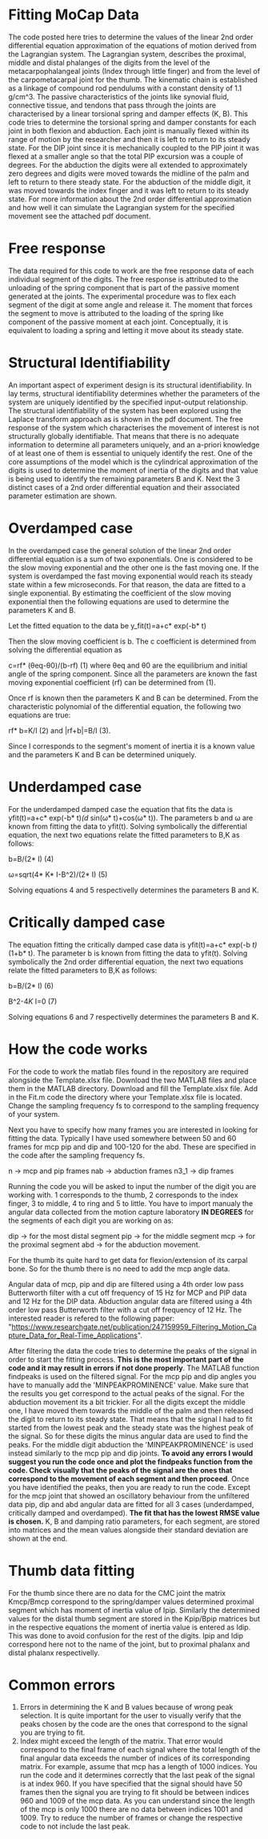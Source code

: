# Fitting MoCap Data

The code posted here tries to determine the values of the linear 2nd order differential equation approximation of the equations of motion derived from the Lagrangian system. The Lagrangian
system, describes the proximal, middle and distal phalanges of the digits from the level of the metacarpophalangeal joints (Index through little finger) and from the level of the carpometacarpal joint
for the thumb. The kinematic chain is established as a linkage of compound rod pendulums with a constant density of 1.1 g/cm^3. The passive characteristics of the joints like synovial fluid, connective tissue, and tendons that pass through the joints are characterised by a linear torsional spring and damper effects (K, B). 
This code tries to determine the torsional spring and damper constants for each joint in both flexion and abduction. Each joint is manually flexed within its range of motion by the researcher and then it is left to return to its steady state. For the DIP joint since it is mechanically coupled to the PIP joint it was flexed at a smaller angle so that the total PIP excursion was a couple of degrees. For the abduction the digits were all extended to approximately zero degrees and digits were moved towards the midline of the palm and left to return to there steady state. For the abduction of the middle digit, it was moved towards the index finger and it was left to return to its steady state. For more information about the 2nd order differential approximation and how well it can simulate the Lagrangian system for the specified movement see the attached pdf document.

# Free response

The data required for this code to work are the free response data of each individual segment of the digits. The free response is attributed to the unloading of the spring component that is part of the passive moment generated at the joints. The experimental procedure was to flex each segment of the digit at some angle and release it. The moment that forces the segment to move is attributed to the loading of the spring like component of the passive moment at each joint. Conceptually, it is equivalent to loading a spring and letting it move about its steady state. 

# Structural Identifiability

An important aspect of experiment design is its structural identifiability. In lay terms, structural identifiability determines whether the parameters of the system are uniquely identified by the specified input-output relationship. The structural identifiability of the system has been explored using the Laplace transform approach as is shown in the pdf document. The free response of the system which characterises the movement of interest is not structurally globally identifiable. That means that there is no adequate information to determine all parameters uniquely, and an a-priori knowledge of at least one of them is essential to uniquely identify the rest. One of the core assumptions of the model which is the cylindrical approximation of the digits is used to determine the moment of inertia of the digits and that value is being used to identify the remaining parameters B and K. Next the 3 distinct cases of a 2nd order differential equation and their associated parameter estimation are shown. 

# Overdamped case

In the overdamped case the general solution of the linear 2nd order differential equation is a sum of two exponentials. One is considered to be the slow moving exponential and the other one is the fast moving one. If the system is overdamped the fast moving exponential would reach its steady state within a few microseconds. For that reason, the data are fitted to a single exponential. By estimating the coefficient of the slow moving exponential then the following equations are used to determine the parameters K and B.

Let the fitted equation to the data be y_fit(t)=a+c* exp(-b* t)

Then the slow moving coefficient is b. The c coefficient is determined from solving the differential equation as

c=rf* (θeq-θ0)/(b-rf) (1)
where θeq and θ0 are the equilibrium and initial angle of the spring component. Since all the parameters are known the fast moving exponential coefficient (rf) can be determined from (1).

Once rf is known then the parameters K and B can be determined. From the characteristic polynomial of the differential equation, the following two equations are true:

rf* b=K/I (2) and 
|rf+b|=B/I (3). 

Since I corresponds to the segment's moment of inertia it is a known value and the parameters K and B can be determined uniquely.

# Underdamped case

For the underdamped damped case the equation that fits the data is yfit(t)=a+c* exp(-b* t)*(d* sin(ω* t)+cos(ω* t)). The parameters b and ω are known from fitting the data to yfit(t). Solving symbolically the differential equation, the next two equations relate the fitted parameters to B,K as follows:

b=B/(2* I) (4)

ω=sqrt(4* K* I-B^2)/(2* I) (5)

Solving equations 4 and 5 respectivelly determines the parameters B and K.

# Critically damped case

The equation fitting the critically damped case data is yfit(t)=a+c* exp(-b *t)*(1+b* t). The parameter b is known from fitting the data to yfit(t). Solving symbolically the 2nd order differential equation, the next two equations relate the fitted parameters to B,K as follows:

b=B/(2* I) (6)

B^2-4*K* I=0 (7)

Solving equations 6 and 7 respectivelly determines the parameters B and K.

# How the code works

For the code to work the matlab files found in the repository are required alongside the Template.xlsx file. Download the two MATLAB files and place them in the MATLAB directory. Download and fill the Template.xlsx file. Add in the Fit.m code the directory where your Template.xlsx file is located. Change the sampling frequency fs to correspond to the sampling frequency of your system. 

Next you have to specify how many frames you are interested in looking for fitting the data. Typically I have used somewhere between 50 and 60 frames for mcp pip and dip and 100-120 for the abd. These are specified in the code after the sampling frequency fs.

n -> mcp and pip frames
nab -> abduction frames
n3_1 -> dip frames

Running the code you will be asked to input the number of the digit you are working with. 1 corresponds to the thumb, 2 corresponds to the index finger, 3 to middle, 4 to ring and 5 to little. You have to import manualy the angular data collected from the motion capture laboratory **IN DEGREES** for the segments of each digit you are working on as:

dip -> for the most distal segment
pip -> for the middle segment
mcp -> for the proximal segment
abd -> for the abduction movement.

For the thumb its quite hard to get data for flexion/extension of its carpal bone. So for the thumb there is no need to add the mcp angle data. 

Angular data of mcp, pip and dip are filtered using a 4th order low pass Butterworth filter with a cut off frequency of 15 Hz for MCP and PIP data and 12 Hz for the DIP data. Abduction angular data are filtered using a 4th order low pass Butterworth filter with a cut off frequency of 12 Hz. The interested reader is refered to the following paper: "https://www.researchgate.net/publication/247159959_Filtering_Motion_Capture_Data_for_Real-Time_Applications".

After filtering the data the code tries to determine the peaks of the signal in order to start the fitting process. **This is the most important part of the code and it may result in errors if not done properly**. The MATLAB function findpeaks is used on the filtered signal. For the mcp pip and dip angles you have to manually add the 'MINPEAKPROMINENCE' value. Make sure that the results you get correspond to the actual peaks of the signal. For the abduction movement its a bit trickier. For all the digits except the middle one, I have moved them towards the middle of the palm and then released the digit to return to its steady state. That means that the signal I had to fit started from the lowest peak and the steady state was the highest peak of the signal. So for these digits the minus angular data are used to find the peaks. For the middle digit abduction the 'MINPEAKPROMINENCE' is used instead similarly to the mcp pip and dip joints. **To avoid any errors I would suggest you run the code once and plot the findpeaks function from the code. Check visually that the peaks of the signal are the ones that correspond to the movement of each segment and then proceed**. Once you have identified the peaks, then you are ready to run the code. Except for the mcp joint that showed an oscillatory behaviour from the unfiltered data pip, dip and abd angular data are fitted for all 3 cases (underdamped, critically damped and overdamped). **The fit that has the lowest RMSE value is chosen.** K, B and damping ratio parameters, for each segment, are stored into matrices and the mean values alongside their standard deviation are shown at the end. 

# Thumb data fitting

For the thumb since there are no data for the CMC joint the matrix Kmcp/Bmcp correspond to the spring/damper values determined proximal segment which has moment of inertia value of Ipip. Similarly the determined values for the distal thumb segment are stored in the Kpip/Bpip matrices but in the respective equations the moment of inertia value is entered as Idip. This was done to avoid confusion for the rest of the digits. Ipip and Idip correspond here not to the name of the joint, but to proximal phalanx and distal phalanx respectivelly.

# Common errors

1) Errors in determining the K and B values because of wrong peak selection. It is quite important for the user to visually verify that the peaks chosen by the code are the ones that correspond to the signal you are trying to fit.
2) Index might exceed the length of the matrix. That error would correspond to the final frame of each signal where the total length of the final angular data exceeds the number of indices of its corresponding matrix. For example, assume that mcp has a length of 1000 indices. You run the code and it determines correctly that the last peak of the signal is at index 960. If you have specified that the signal should have 50 frames then the signal you are trying to fit should be between indices 960 and 1009 of the mcp data. As you can understand since the length of the mcp is only 1000 there are no data between indices 1001 and 1009. Try to reduce the number of frames or change the respective code to not include the last peak.

